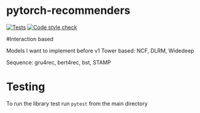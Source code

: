 # pytorch-recommenders


[![Tests](https://github.com/jiwidi/torchrecsys/actions/workflows/pytest.yml/badge.svg)](https://github.com/jiwidi/torchrecsys/actions/workflows/pytest.yml)
[![Code style check](https://github.com/jiwidi/torchrecsys/actions/workflows/linting.yml/badge.svg)](https://github.com/jiwidi/torchrecsys/actions/workflows/linting.yml)

#Interaction based

Models I want to implement before v1
Tower based: NCF, DLRM, Widedeep

Sequence: gru4rec, bert4rec, bst, STAMP



# Testing
To run the library test run `pytest` from the main directory

